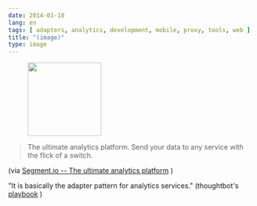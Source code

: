 ```yaml
---
date: 2014-01-10
lang: en
tags: [ adapters, analytics, development, mobile, proxy, tools, web ]
title: "(image)"
type: image
---
```


<figure>
<a
href="https://hugo.ferreira.cc/the-ultimate-analytics-platform-send-your-data-to/attachment/230/"
rel="attachment"><img
src="/wp-content/uploads/2014/01/tumblr_mz7dy3pM1p1qz82meo1_1280-150x150.png"
width="150" height="150" /></a></figure>

> The ultimate analytics platform. Send your data to any service with
> the flick of a switch.

(via [Segment.io -- The ultimate analytics
platform](https://segment.io/) )

"It is basically the adapter pattern for analytics services."
(thoughtbot's
[playbook](http://playbook.thoughtbot.com/#instrumentation) )

